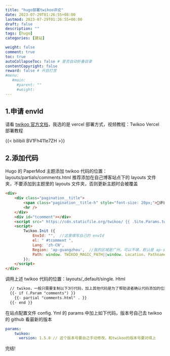 ```yaml
---
title: "hugo部署twikoo评论"
date: 2023-07-29T01:26:55+08:00
lastmod: 2023-07-29T01:26:55+08:00
draft: false
description: ""
tags: [hugo]
categories: [建站]

weight: false
comment: true
toc: true
autoCollapseToc: false # 是否自动折叠目录
contentCopyright: false
reward: false # 开启打赏
#menu:
   #main:
     #parent: ""
     #weight:
---
```


## 1.申请 envId

请看 [twikoo 官方文档](https://twikoo.js.org/quick-start.html#%E4%BA%91%E5%87%BD%E6%95%B0%E9%83%A8%E7%BD%B2)，我选的是 vercel 部署方式，视频教程：Twikoo Vercel 部署教程 



{{< bilibili BV1Fh411e7ZH >}}


## 2.添加代码

Hugo 的 PaperMod 主题添加 twikoo 代码的位置：layouts/partials/comments.html 推荐添加在自己博客站点下的 layouts 文件夹，不要添加到主题里的 layouts 文件夹，否则更新主题时会被覆盖 

<!-- Twikoo -->

```html
<div>
    <div class="pagination__title">
        <span class="pagination__title-h" style="font-size: 20px;">💬评论</span>
        <hr />
    </div>
    <div id="tcomment"></div>
    <script src=" https://cdn.staticfile.org/twikoo/ {{ .Site.Params.twikoo.version }} /twikoo. All. Min. Js"></script>
    <script>
        Twikoo.Init ({
            EnvId: "",  //这里填写自己的 envId
            el: " #tcomment ",
            Lang: 'zh-CN',
            Region: 'ap-guangzhou',  //我的区域是广州，可以不填，默认是 ap-shanghai
            Path: window. TWIKOO_MAGIC_PATH||window. Location. Pathname,
        });
    </script>
</div>
```

调用上述 twikoo 代码的位置：layouts/_default/single. Html

```html
  // twikoo，一般只需要复制以下3行代码，加上其他代码是为了帮助读者确认代码添加的位置
  {{- if (.Param "comments") }}
    {{- partial "comments.html" . }}
  {{- end }}
```


在站点配置文件 config. Yml 的 params 中加上如下代码，版本号自己去 twikoo 的 github 看最新的版本

```yaml
params:
	twikoo:
      version: 1.5.8 // 这个版本号要自己手动修改，和twikoo的版本号要对得上
```

完结!

